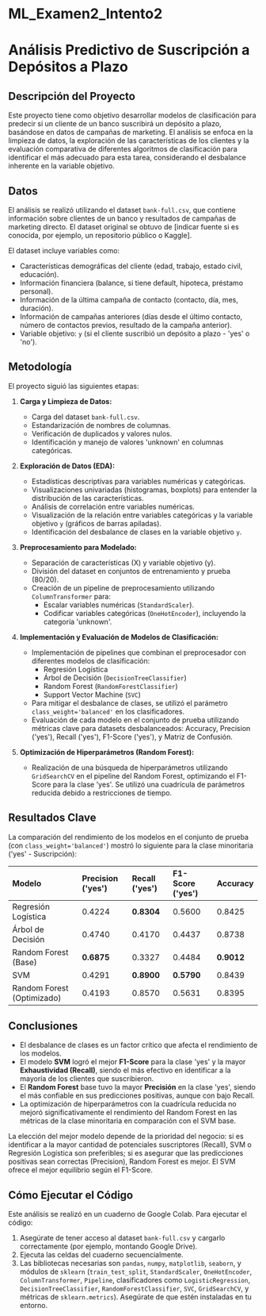 # ML_Examen2_Intento2
# Análisis Predictivo de Suscripción a Depósitos a Plazo

## Descripción del Proyecto

Este proyecto tiene como objetivo desarrollar modelos de clasificación para predecir si un cliente de un banco suscribirá un depósito a plazo, basándose en datos de campañas de marketing. El análisis se enfoca en la limpieza de datos, la exploración de las características de los clientes y la evaluación comparativa de diferentes algoritmos de clasificación para identificar el más adecuado para esta tarea, considerando el desbalance inherente en la variable objetivo.

## Datos

El análisis se realizó utilizando el dataset `bank-full.csv`, que contiene información sobre clientes de un banco y resultados de campañas de marketing directo. El dataset original se obtuvo de [indicar fuente si es conocida, por ejemplo, un repositorio público o Kaggle].

El dataset incluye variables como:
- Características demográficas del cliente (edad, trabajo, estado civil, educación).
- Información financiera (balance, si tiene default, hipoteca, préstamo personal).
- Información de la última campaña de contacto (contacto, día, mes, duración).
- Información de campañas anteriores (días desde el último contacto, número de contactos previos, resultado de la campaña anterior).
- Variable objetivo: `y` (si el cliente suscribió un depósito a plazo - 'yes' o 'no').

## Metodología

El proyecto siguió las siguientes etapas:

1.  **Carga y Limpieza de Datos:**
    - Carga del dataset `bank-full.csv`.
    - Estandarización de nombres de columnas.
    - Verificación de duplicados y valores nulos.
    - Identificación y manejo de valores 'unknown' en columnas categóricas.

2.  **Exploración de Datos (EDA):**
    - Estadísticas descriptivas para variables numéricas y categóricas.
    - Visualizaciones univariadas (histogramas, boxplots) para entender la distribución de las características.
    - Análisis de correlación entre variables numéricas.
    - Visualización de la relación entre variables categóricas y la variable objetivo `y` (gráficos de barras apiladas).
    - Identificación del desbalance de clases en la variable objetivo `y`.

3.  **Preprocesamiento para Modelado:**
    - Separación de características (X) y variable objetivo (y).
    - División del dataset en conjuntos de entrenamiento y prueba (80/20).
    - Creación de un pipeline de preprocesamiento utilizando `ColumnTransformer` para:
        - Escalar variables numéricas (`StandardScaler`).
        - Codificar variables categóricas (`OneHotEncoder`), incluyendo la categoría 'unknown'.

4.  **Implementación y Evaluación de Modelos de Clasificación:**
    - Implementación de pipelines que combinan el preprocesador con diferentes modelos de clasificación:
        - Regresión Logística
        - Árbol de Decisión (`DecisionTreeClassifier`)
        - Random Forest (`RandomForestClassifier`)
        - Support Vector Machine (`SVC`)
    - Para mitigar el desbalance de clases, se utilizó el parámetro `class_weight='balanced'` en los clasificadores.
    - Evaluación de cada modelo en el conjunto de prueba utilizando métricas clave para datasets desbalanceados: Accuracy, Precision ('yes'), Recall ('yes'), F1-Score ('yes'), y Matriz de Confusión.

5.  **Optimización de Hiperparámetros (Random Forest):**
    - Realización de una búsqueda de hiperparámetros utilizando `GridSearchCV` en el pipeline del Random Forest, optimizando el F1-Score para la clase 'yes'. Se utilizó una cuadrícula de parámetros reducida debido a restricciones de tiempo.

## Resultados Clave

La comparación del rendimiento de los modelos en el conjunto de prueba (con `class_weight='balanced'`) mostró lo siguiente para la clase minoritaria ('yes' - Suscripción):

| Modelo                | Precision ('yes') | Recall ('yes') | F1-Score ('yes') | Accuracy |
| :-------------------- | :---------------- | :------------- | :--------------- | :------- |
| Regresión Logística   | 0.4224            | **0.8304**     | 0.5600           | 0.8425   |
| Árbol de Decisión     | 0.4740            | 0.4170         | 0.4437           | 0.8738   |
| Random Forest (Base)  | **0.6875**        | 0.3327         | 0.4484           | **0.9012**|
| SVM                   | 0.4291            | **0.8900**     | **0.5790**       | 0.8439   |
| Random Forest (Optimizado) | 0.4193 | 0.8570 | 0.5631 | 0.8395 |

## Conclusiones

- El desbalance de clases es un factor crítico que afecta el rendimiento de los modelos.
- El modelo **SVM** logró el mejor **F1-Score** para la clase 'yes' y la mayor **Exhaustividad (Recall)**, siendo el más efectivo en identificar a la mayoría de los clientes que suscribieron.
- El **Random Forest** base tuvo la mayor **Precisión** en la clase 'yes', siendo el más confiable en sus predicciones positivas, aunque con bajo Recall.
- La optimización de hiperparámetros con la cuadrícula reducida no mejoró significativamente el rendimiento del Random Forest en las métricas de la clase minoritaria en comparación con el SVM base.

La elección del mejor modelo depende de la prioridad del negocio: si es identificar a la mayor cantidad de potenciales suscriptores (Recall), SVM o Regresión Logística son preferibles; si es asegurar que las predicciones positivas sean correctas (Precision), Random Forest es mejor. El SVM ofrece el mejor equilibrio según el F1-Score.

## Cómo Ejecutar el Código

Este análisis se realizó en un cuaderno de Google Colab. Para ejecutar el código:

1.  Asegúrate de tener acceso al dataset `bank-full.csv` y cargarlo correctamente (por ejemplo, montando Google Drive).
2.  Ejecuta las celdas del cuaderno secuencialmente.
3.  Las bibliotecas necesarias son `pandas`, `numpy`, `matplotlib`, `seaborn`, y módulos de `sklearn` (`train_test_split`, `StandardScaler`, `OneHotEncoder`, `ColumnTransformer`, `Pipeline`, clasificadores como `LogisticRegression`, `DecisionTreeClassifier`, `RandomForestClassifier`, `SVC`, `GridSearchCV`, y métricas de `sklearn.metrics`). Asegúrate de que estén instaladas en tu entorno.
